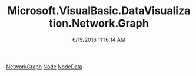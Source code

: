 ﻿---
title: Microsoft.VisualBasic.DataVisualization.Network.Graph
date: 6/19/2016 11:16:14 AM
---

[NetworkGraph](T-Microsoft.VisualBasic.DataVisualization.Network.Graph.NetworkGraph.html)
[Node](T-Microsoft.VisualBasic.DataVisualization.Network.Graph.Node.html)
[NodeData](T-Microsoft.VisualBasic.DataVisualization.Network.Graph.NodeData.html)
